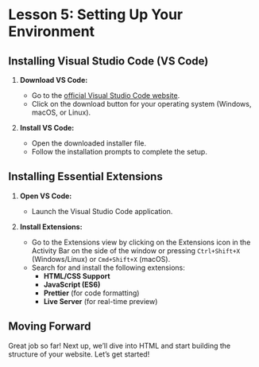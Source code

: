 # **Lesson 5: Setting Up Your Environment**

## **Installing Visual Studio Code (VS Code)**

1. **Download VS Code:**
   - Go to the [official Visual Studio Code website](https://code.visualstudio.com/).
   - Click on the download button for your operating system (Windows, macOS, or Linux).

2. **Install VS Code:**
   - Open the downloaded installer file.
   - Follow the installation prompts to complete the setup.

## **Installing Essential Extensions**

1. **Open VS Code:**
   - Launch the Visual Studio Code application.

2. **Install Extensions:**
   - Go to the Extensions view by clicking on the Extensions icon in the Activity Bar on the side of the window or pressing `Ctrl+Shift+X` (Windows/Linux) or `Cmd+Shift+X` (macOS).
   - Search for and install the following extensions:
     - **HTML/CSS Support**
     - **JavaScript (ES6)**
     - **Prettier** (for code formatting)
     - **Live Server** (for real-time preview)

## **Moving Forward**

Great job so far! Next up, we’ll dive into HTML and start building the structure of your website. Let’s get started!



<!--stackedit_data:
eyJoaXN0b3J5IjpbNDA2NzM5MzAwXX0=
-->
